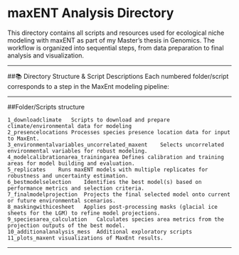 # maxENT Analysis Directory
This directory contains all scripts and resources used for ecological niche modeling with maxENT as part of my Master’s thesis in Genomics. The workflow is organized into sequential steps, from data preparation to final analysis and visualization.

---
##📚 Directory Structure & Script Descriptions
Each numbered folder/script corresponds to a step in the MaxEnt modeling pipeline:

---
##Folder/Scripts structure
```
1_downloadclimate	Scripts to download and prepare climate/environmental data for modeling
2_presencelocations	Processes species presence location data for input to MaxEnt.
3_environmentalvariables_uncorrelated_maxent	Selects uncorrelated environmental variables for robust modeling.
4_modelcalibrationarea_trainingarea	Defines calibration and training areas for model building and evaluation.
5_replicates	Runs maxENT models with multiple replicates for robustness and uncertainty estimation.
6_bestmodelselection	Identifies the best model(s) based on performance metrics and selection criteria.
7_finalmodelprojection	Projects the final selected model onto current or future environmental scenarios.
8_maskingwithicesheet	Applies post-processing masks (glacial ice sheets for the LGM) to refine model projections.
9_speciesarea_calculation	Calculates species area metrics from the projection outputs of the best model.
10_additionalanalysis_mess	Additional exploratory scripts
11_plots_maxent	visualizations of MaxEnt results.
```
---

